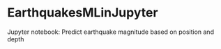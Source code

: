 # EarthquakesMLinJupyter
Jupyter notebook: Predict earthquake magnitude based on position and depth
